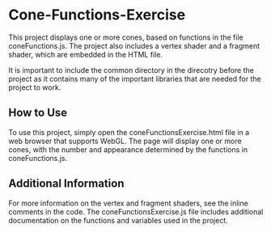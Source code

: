 # Cone-Functions-Exercise
This project displays one or more cones, based on functions in the file coneFunctions.js. 
The project also includes a vertex shader and a fragment shader, which are embedded in the HTML file.

It is important to include the common directory in the direcotry before the project as it contains many of the important libraries that are needed for the project to work.

## How to Use
To use this project, simply open the coneFunctionsExercise.html file in a web browser that supports WebGL. The page will display one or more cones, with the number and appearance determined by the functions in coneFunctions.js.

## Additional Information
For more information on the vertex and fragment shaders, see the inline comments in the code. The coneFunctionsExercise.js file includes additional documentation on the functions and variables used in the project.



